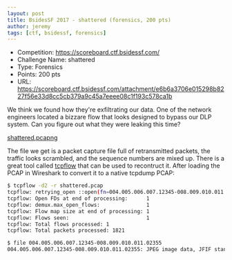 ```yaml
---
layout: post
title: BsidesSF 2017 - shattered (forensics, 200 pts)
author: jeremy
tags: [ctf, bsidessf, forensics]
---
```


 * Competition: https://scoreboard.ctf.bsidessf.com/
 * Challenge Name: shattered
 * Type: Forensics
 * Points: 200 pts
 * URL: https://scoreboard.ctf.bsidessf.com/attachment/e6b6a3706e015298b8227f56e33d8cc5cb379a9c45a7eeee08c1f193c578ca1b

<!--more-->

We think we found how they're exfiltrating our data. One of the network engineers located a bizzare flow that looks designed to bypass our DLP system. Can you figure out what they were leaking this time?

[shattered.pcapng](https://scoreboard.ctf.bsidessf.com/attachment/e6b6a3706e015298b8227f56e33d8cc5cb379a9c45a7eeee08c1f193c578ca1b)

The file we get is a packet capture file full of retransmitted packets, the traffic looks scrambled, and the sequence numbers are mixed up. There is a great tool called [tcpflow](http://www.circlemud.org/jelson/software/tcpflow/) that can be used to recontruct it. After loading the PCAP in Wireshark to convert it to a native tcpdump PCAP:

```bash
$ tcpflow -d2 -r shattered.pcap
tcpflow: retrying_open ::open(fn=004.005.006.007.12345-008.009.010.011.02355,oflag=xc2,mask:x1b6)=5
tcpflow: Open FDs at end of processing:      1
tcpflow: demux.max_open_flows:               1
tcpflow: Flow map size at end of processing: 1
tcpflow: Flows seen:                         1
tcpflow: Total flows processed: 1
tcpflow: Total packets processed: 1821

$ file 004.005.006.007.12345-008.009.010.011.02355
004.005.006.007.12345-008.009.010.011.02355: JPEG image data, JFIF standard 1.01, resolution (DPI), density 72x72, segment length 16, progressive, precision 8, 564x572, frames 3
```
